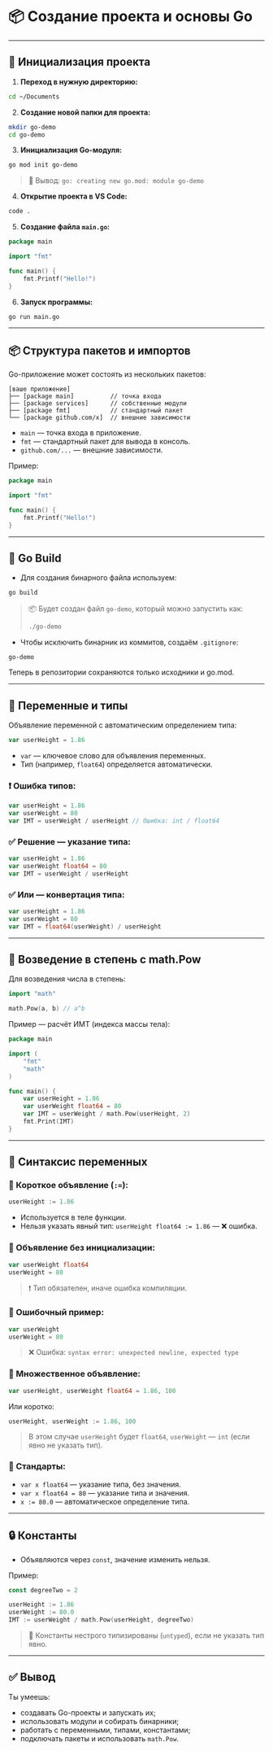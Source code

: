 # 📦 Создание проекта и основы Go

---

## 🚀 Инициализация проекта

1. **Переход в нужную директорию:**

```bash
cd ~/Documents
```

2. **Создание новой папки для проекта:**

```bash
mkdir go-demo
cd go-demo
```

3. **Инициализация Go-модуля:**

```bash
go mod init go-demo
```

> 💬 Вывод: `go: creating new go.mod: module go-demo`

4. **Открытие проекта в VS Code:**

```bash
code .
```

5. **Создание файла `main.go`:**

```go
package main

import "fmt"

func main() {
    fmt.Printf("Hello!")
}
```

6. **Запуск программы:**

```bash
go run main.go
```

---

## 📦 Структура пакетов и импортов

Go-приложение может состоять из нескольких пакетов:

```
[ваше приложение]
├── [package main]          // точка входа
├── [package services]      // собственные модули
├── [package fmt]           // стандартный пакет
└── [package github.com/x]  // внешние зависимости
```

* `main` — точка входа в приложение.
* `fmt` — стандартный пакет для вывода в консоль.
* `github.com/...` — внешние зависимости.

Пример:

```go
package main

import "fmt"

func main() {
    fmt.Printf("Hello!")
}
```

---

## 📁 Go Build

* Для создания бинарного файла используем:

```bash
go build
```

> 📦 Будет создан файл `go-demo`, который можно запустить как:
>
> ```bash
> ./go-demo
> ```

* Чтобы исключить бинарник из коммитов, создаём `.gitignore`:

```text
go-demo
```

Теперь в репозитории сохраняются только исходники и go.mod.

---

## 🧮 Переменные и типы

Объявление переменной с автоматическим определением типа:

```go
var userHeight = 1.86
```

* `var` — ключевое слово для объявления переменных.
* Тип (например, `float64`) определяется автоматически.

### ❗ Ошибка типов:

```go
var userHeight = 1.86
var userWeight = 80
var IMT = userWeight / userHeight // Ошибка: int / float64
```

### ✅ Решение — указание типа:

```go
var userHeight = 1.86
var userWeight float64 = 80
var IMT = userWeight / userHeight
```

### ✅ Или — конвертация типа:

```go
var userHeight = 1.86
var userWeight = 80
var IMT = float64(userWeight) / userHeight
```

---

## 🧠 Возведение в степень с math.Pow

Для возведения числа в степень:

```go
import "math"

math.Pow(a, b) // a^b
```

Пример — расчёт ИМТ (индекса массы тела):

```go
package main

import (
    "fmt"
    "math"
)

func main() {
    var userHeight = 1.86
    var userWeight float64 = 80
    var IMT = userWeight / math.Pow(userHeight, 2)
    fmt.Print(IMT)
}
```

---

## 📝 Синтаксис переменных

### 🔹 Короткое объявление (`:=`):

```go
userHeight := 1.86
```

* Используется в теле функции.
* Нельзя указать явный тип: `userHeight float64 := 1.86` — ❌ ошибка.

### 🔹 Объявление без инициализации:

```go
var userWeight float64
userWeight = 80
```

> ❗ Тип обязателен, иначе ошибка компиляции.

### 🔹 Ошибочный пример:

```go
var userWeight
userWeight = 80
```

> ❌ Ошибка: `syntax error: unexpected newline, expected type`

### 🔹 Множественное объявление:

```go
var userHeight, userWeight float64 = 1.86, 100
```

Или коротко:

```go
userHeight, userWeight := 1.86, 100
```

> В этом случае `userHeight` будет `float64`, `userWeight` — `int` (если явно не указать тип).

### 📌 Стандарты:

* `var x float64` — указание типа, без значения.
* `var x float64 = 80` — указание типа и значения.
* `x := 80.0` — автоматическое определение типа.

---

## 🔒 Константы

* Объявляются через `const`, значение изменить нельзя.

Пример:

```go
const degreeTwo = 2

userHeight := 1.86
userWeight := 80.0
IMT := userWeight / math.Pow(userHeight, degreeTwo)
```

> 📌 Константы нестрого типизированы (`untyped`), если не указать тип явно.

---

## ✅ Вывод

Ты умеешь:

* создавать Go-проекты и запускать их;
* использовать модули и собирать бинарники;
* работать с переменными, типами, константами;
* подключать пакеты и использовать `math.Pow`.
